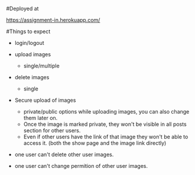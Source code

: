 #Deployed at 

https://assignment-in.herokuapp.com/

#Things to expect

* login/logout

* upload images
  * single/multiple
* delete images
  * single
* Secure upload of images
  * private/public options while uploading images, you can also change them later on.
  * Once the image is marked private, they won't be visible in all posts section for other users.
  * Even if other users have the link of that image they won't be able to access it. (both the show page and the image link directly)

* one user can't delete other user images.
* one user can't change permition of other user images.
